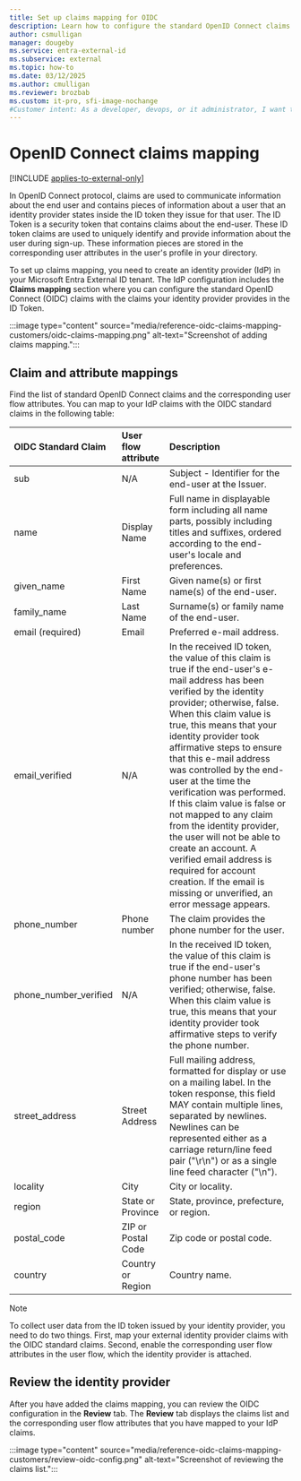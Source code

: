```yaml
---
title: Set up claims mapping for OIDC
description: Learn how to configure the standard OpenID Connect claims with the claims your identity provider provides in your external tenant.
author: csmulligan
manager: dougeby
ms.service: entra-external-id
ms.subservice: external
ms.topic: how-to
ms.date: 03/12/2025
ms.author: cmulligan
ms.reviewer: brozbab
ms.custom: it-pro, sfi-image-nochange
#Customer intent: As a developer, devops, or it administrator, I want to learn how to configure the standard OpenID Connect claims with the claims my identity provider provides in my external tenant.
---
```


# OpenID Connect claims mapping

[!INCLUDE [applies-to-external-only](../includes/applies-to-external-only.md)]

In OpenID Connect protocol, claims are used to communicate information about the end user and contains pieces of information about a user that an identity provider states inside the ID token they issue for that user. The ID Token is a security token that contains claims about the end-user. These ID token claims are used to uniquely identify and provide information about the user during sign-up. These information pieces are stored in the corresponding user attributes in the user's profile in your directory.

To set up claims mapping, you need to create an identity provider (IdP) in your Microsoft Entra External ID tenant. The IdP configuration includes the **Claims mapping** section where you can configure the standard OpenID Connect (OIDC) claims with the claims your identity provider provides in the ID Token.

:::image type="content" source="media/reference-oidc-claims-mapping-customers/oidc-claims-mapping.png" alt-text="Screenshot of adding claims mapping.":::

## Claim and attribute mappings

Find the list of standard OpenID Connect claims and the corresponding user flow attributes. You can map to your IdP claims with the OIDC standard claims in the following table:

|OIDC Standard Claim|User flow attribute|Description|
|:-------|:-------|:----------|
|sub|N/A|Subject - Identifier for the end-user at the Issuer.|
|name|Display Name|Full name in displayable form including all name parts, possibly including titles and suffixes, ordered according to the end-user's locale and preferences.|
|given_name|First Name |Given name(s) or first name(s) of the end-user.|
|family_name|Last Name |Surname(s) or family name of the end-user.|
|email (required)|Email|Preferred e-mail address.|
|email_verified|N/A|In the received ID token, the value of this claim is true if the end-user's e-mail address has been verified by the identity provider; otherwise, false. When this claim value is true, this means that your identity provider took affirmative steps to ensure that this e-mail address was controlled by the end-user at the time the verification was performed. If this claim value is false or not mapped to any claim from the identity provider, the user will not be able to create an account. A verified email address is required for account creation. If the email is missing or unverified, an error message appears.|
|phone_number|Phone number|The claim provides the phone number for the user.|
|phone_number_verified|N/A|In the received ID token, the value of this claim is true if the end-user's phone number has been verified; otherwise, false. When this claim value is true, this means that your identity provider took affirmative steps to verify the phone number.|
|street_address|Street Address|Full mailing address, formatted for display or use on a mailing label. In the token response, this field MAY contain multiple lines, separated by newlines. Newlines can be represented either as a carriage return/line feed pair ("\r\n") or as a single line feed character ("\n").|
|locality |City|City or locality.|
|region|State or Province|State, province, prefecture, or region.|
|postal_code|ZIP or Postal Code|Zip code or postal code.|
|country |Country or Region|Country name.|

> [!NOTE]
> To collect user data from the ID token issued by your identity provider, you need to do two things. First, map your external identity provider claims with the OIDC standard claims. Second, enable the corresponding user flow attributes in the user flow, which the identity provider is attached.

## Review the identity provider

After you have added the claims mapping, you can review the OIDC configuration in the **Review** tab. The **Review** tab displays the claims list and the corresponding user flow attributes that you have mapped to your IdP claims. 

:::image type="content" source="media/reference-oidc-claims-mapping-customers/review-oidc-config.png" alt-text="Screenshot of reviewing the claims list.":::